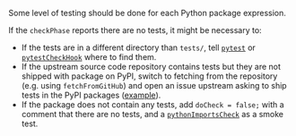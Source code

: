 Some level of testing should be done for each Python package expression.

If the `checkPhase` reports there are no tests, it might be necessary to:

- If the tests are in a different directory than `tests/`, tell [`pytest`](https://nixos.org/manual/nixpkgs/unstable/#using-pytest) or [`pytestCheckHook`](https://nixos.org/manual/nixpkgs/unstable/#using-pytestcheckhook) where to find them.
- If the upstream source code repository contains tests but they are not shipped with package on PyPI, switch to fetching from the repository (e.g. using `fetchFromGitHub`) and open an issue upstream asking to ship tests in the PyPI packages ([example](https://github.com/gnome-keysign/babel-glade/issues/5)).
- If the package does not contain any tests, add `doCheck = false;` with a comment that there are no tests, and a [`pythonImportsCheck`](https://nixos.org/manual/nixpkgs/unstable/#using-pythonimportscheck) as a smoke test.
